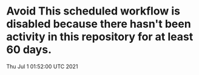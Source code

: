 # Avoid This scheduled workflow is disabled because there hasn't been activity in this repository for at least 60 days.
Thu Jul  1 01:52:00 UTC 2021
